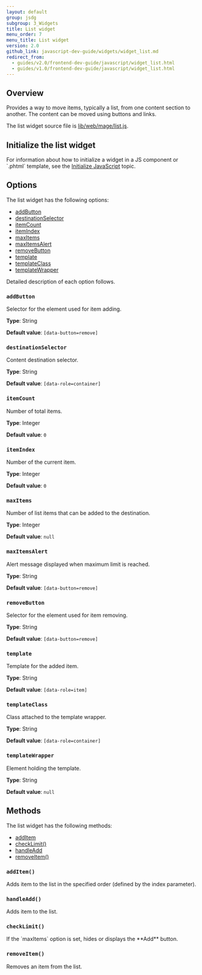 ```yaml
---
layout: default
group: jsdg
subgroup: 3_Widgets
title: List widget
menu_order: 7 
menu_title: List widget
version: 2.0
github_link: javascript-dev-guide/widgets/widget_list.md
redirect_from:
  - guides/v2.0/frontend-dev-guide/javascript/widget_list.html
  - guides/v1.0/frontend-dev-guide/javascript/widget_list.html
---
```

<h2>Overview</h2>

Provides a way to move items, typically a list, from one content section to another.
The content can be moved using buttons and links. 

The list widget source file is <a href="{{site.mage2000url}}lib/web/mage/list.js" target="_blank">lib/web/mage/list.js</a>.

<h2 id="quicksearch_init">Initialize the list widget</h2>
For information about how to initialize a widget in a JS component or `.phtml` template, see the <a href="{{site.gdeurl}}frontend-dev-guide/javascript/js_init.html" target="_blank">Initialize JavaScript</a> topic.

<h2 id="list_options">Options</h2>
The list widget has the following options:
<ul>
<li><a href="#l_addButton">addButton</a></li>
<li><a href="#l_destinationSelector">destinationSelector</a></li>
<li><a href="#l_itemCount">itemCount</a></li>
<li><a href="#l_itemIndex">itemIndex</a></li>
<li><a href="#l_maxItems">maxItems</a></li>
<li><a href="#l_maxItemsAlert">maxItemsAlert</a></li>
<li><a href="#l_removeButton">removeButton</a></li>
<li><a href="#l_template">template</a></li>
<li><a href="#l_templateClass">templateClass</a></li>
<li><a href="#l_templateWrapper">templateWrapper</a></li>
</ul>

Detailed description of each option follows.

<h3 id="l_addButton"><code>addButton</code></h3>
Selector for the element used for item adding. 

**Type**: String

**Default value**: `[data-button=remove]`

<h3 id="l_destinationSelector"><code>destinationSelector</code></h3>
Content destination selector.

**Type**: String

**Default value**: `[data-role=container]`

<h3 id="l_itemCount"><code>itemCount</code></h3>
Number of total items.

**Type**: Integer 

**Default value**: `0`

<h3 id="l_itemIndex"><code>itemIndex</code></h3>
Number of the current item.

**Type**: Integer

**Default value**: `0`

<h3 id="l_maxItems"><code>maxItems</code></h3>
Number of list items that can be added to the destination.

**Type**: Integer

**Default value**: `null`

<h3 id="l_maxItemsAlert"><code>maxItemsAlert</code></h3>
Alert message displayed when maximum limit is reached.

**Type**: String

**Default value**: `[data-button=remove]`

<h3 id="l_removeButton"><code>removeButton</code></h3>
Selector for the element used for item removing. 

**Type**: String

**Default value**: `[data-button=remove]`

<h3 id="l_template"><code>template</code></h3>
Template for the added item.

**Type**: String

**Default value**: `[data-role=item]`

<h3 id="l_templateClass"><code>templateClass</code></h3>
Class attached to the template wrapper.

**Type**: String

**Default value**: `[data-role=container]`

<h3 id="l_templateWrapper"><code>templateWrapper</code></h3>
Element holding the template.

**Type**: String

**Default value**: `null`


<h2 id="list_methods">Methods</h2>

The list widget has the following methods:
<ul>
<li><a href="#list_addItem">addItem</a></li>
<li><a href="#list_checkLimit">checkLimit()</a></li>
<li><a href="#list_handleAdd">handleAdd</a></li>
<li><a href="#list_removeItem">removeItem()</a></li>
</ul>

<h3 id="list_addItem"><code>addItem()</code></h3>
Adds item to the list in the specified order (defined by the index parameter).

<h3 id="list_handleAdd"><code>handleAdd()</code></h3>
Adds item to the list.

<h3 id="list_checkLimit"><code>checkLimit()</code></h3>
If the `maxItems` option is set, hides or displays the **Add** button.


<h3 id="list_removeItem"><code>removeItem()</code></h3>
Removes an item from the list.




